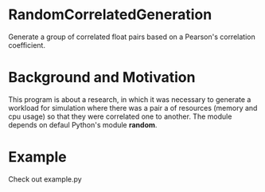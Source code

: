 # RandomCorrelatedGeneration
Generate a group of correlated float pairs based on a Pearson's correlation coefficient.

# Background and Motivation
This program is about a research, in which it was necessary to generate a workload for simulation where there was a pair a of resources
(memory and cpu usage) so that they were correlated one to another.
The module depends on defaul Python's module **random**.

# Example
Check out example.py 
